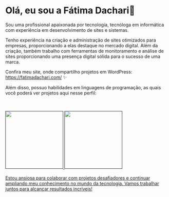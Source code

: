 # Olá, eu sou a Fátima Dachari👋
Sou uma profissional apaixonada por tecnologia, tecnóloga em informática com experiência em desenvolvimento de sites e sistemas. 

Tenho experiência na criação e administração de sites otimizados para empresas, proporcionando a elas destaque no mercado digital. Além da criação, também trabalho com ferramentas de monitoramento e análise de sites proporcionando uma presença digital sólida para o sucesso de uma marca.

Confira meu site, onde compartilho projetos em WordPress: https://fatimadachari.com/ ✨

Além disso, possuo habilidades em linguagens de programação, as quais você poderá ver projetos aqui nesse perfil: 
<div style="display: inline_block">
  <img src="https://img.shields.io/badge/HTML5-E34F26?style=for-the-badge&logo=html5&logoColor=white" alt="">
  <img src="https://img.shields.io/badge/CSS-239120?&style=for-the-badge&logo=css3&logoColor=white" alt="">
  <img src="https://img.shields.io/badge/JavaScript-F7DF1E?style=for-the-badge&logo=javascript&logoColor=black" alt="">
  <img src="https://img.shields.io/badge/PHP-777BB4?style=for-the-badge&logo=php&logoColor=white" alt="">
  <img src="https://img.shields.io/badge/Laravel-FF2D20?style=for-the-badge&logo=laravel&logoColor=white" alt="">
  <img src="https://img.shields.io/badge/MySQL-00000F?style=for-the-badge&logo=mysql&logoColor=white" alt="">
</div>
<br>

<div>
<a href="">
<img height="180em" src="https://github-readme-stats.vercel.app/api?username=fatimadachari&show_icons=true&theme=dracula">
<img height="180em" src="https://github-readme-stats.vercel.app/api/top-langs/?username=fatimadachari&layout=compact&theme=dracula">
</div>
<br>
Estou ansiosa para colaborar com projetos desafiadores e continuar ampliando meu conhecimento no mundo da tecnologia. Vamos trabalhar juntos para alcançar resultados incríveis!

